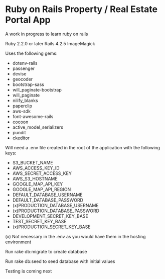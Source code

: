 # Ruby on Rails Property / Real Estate Portal App

A work in progress to learn ruby on rails

Ruby 2.2.0 or later
Rails 4.2.5
ImageMagick

Uses the following gems:

* dotenv-rails
* passenger
* devise
* geocoder
* bootstrap-sass
* will_paginate-bootstrap
* will_paginate
* nilify_blanks
* paperclip
* aws-sdk
* font-awesome-rails
* cocoon
* active_model_serializers
* pundit
* ckeditor

Will need a .env file created in the root of the application with the following keys:

* S3_BUCKET_NAME
* AWS_ACCESS_KEY_ID
* AWS_SECRET_ACCESS_KEY
* AWS_S3_HOSTNAME
* GOOGLE_MAP_API_KEY
* GOOGLE_MAP_API_REGION
* DEFAULT_DATABASE_USERNAME
* DEFAULT_DATABASE_PASSWORD
* (x)PRODUCTION_DATABASE_USERNAME
* (x)PRODUCTION_DATABASE_PASSWORD
* DEVELOPMENT_SECRET_KEY_BASE
* TEST_SECRET_KEY_BASE
* (x)PRODUCTION_SECRET_KEY_BASE

(x) Not necessary in the .env as you would have them in the hosting environment

Run rake db:migrate to create database

Run rake db:seed to seed database with initial values

Testing is coming next
